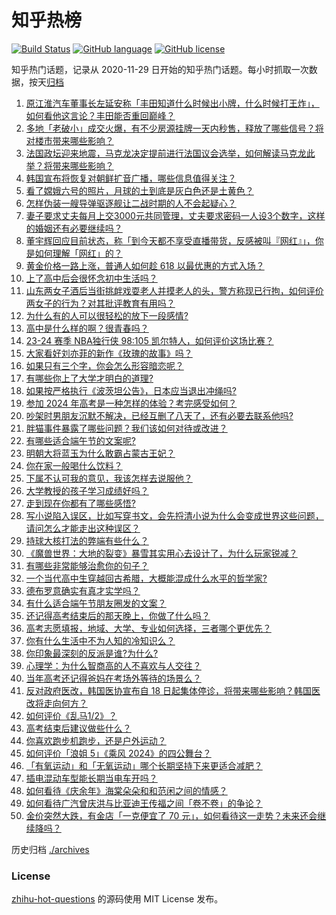 # 知乎热榜
[![Build Status](https://github.com/ToWeLong/zhihu-hot-questions/workflows/CI/badge.svg)](https://github.com/ToWeLong/zhihu-hot-questions/actions)
[![GitHub language](https://img.shields.io/badge/language-golang-orange.svg)](https://golang.org/)
[![GitHub license](https://img.shields.io/github/license/ToWeLong/zhihu-hot-questions)](https://github.com/ToWeLong/zhihu-hot-questions/blob/main/LICENSE)

知乎热门话题，记录从 2020-11-29 日开始的知乎热门话题。每小时抓取一次数据，按天[归档](./archives)

<!-- BEGIN -->

1. [原江淮汽车董事长左延安称「丰田知道什么时候出小牌，什么时候打王炸」，如何看他这言论？丰田能否重回巅峰？](https://www.zhihu.com/question/658490683)
1. [多地「老破小」成交火爆，有不少房源挂牌一天内秒售，释放了哪些信号？将对楼市带来哪些影响？](https://www.zhihu.com/question/658503076)
1. [法国政坛迎来地震，马克龙决定提前进行法国议会选举，如何解读马克龙此举？将带来哪些影响？](https://www.zhihu.com/question/658537407)
1. [韩国宣布将恢复对朝鲜扩音广播，哪些信息值得关注？](https://www.zhihu.com/question/658475073)
1. [看了嫦娥六号的照片，月球的土到底是灰白色还是土黄色？](https://www.zhihu.com/question/658295276)
1. [怎样伪装一艘导弹驱逐舰让二战时期的人不会起疑心？](https://www.zhihu.com/question/630919279)
1. [妻子要求丈夫每月上交3000元共同管理，丈夫要求密码一人设3个数字，这样的婚姻还有必要继续吗？](https://www.zhihu.com/question/657849591)
1. [董宇辉回应目前状态，称「到今天都不享受直播带货，反感被叫『网红』」，你是如何理解「网红」的？](https://www.zhihu.com/question/658531782)
1. [黄金价格一路上涨，普通人如何趁 618 以最优惠的方式入场？](https://www.zhihu.com/question/657992699)
1. [上了高中后会很怀念初中生活吗？](https://www.zhihu.com/question/640808871)
1. [山东两女子酒后当街挑衅戏耍老人并摸老人的头，警方称现已行拘，如何评价两女子的行为？对其批评教育有用吗？](https://www.zhihu.com/question/658471684)
1. [为什么有的人可以很轻松的放下一段感情?](https://www.zhihu.com/question/658438628)
1. [高中是什么样的啊？很青春吗？](https://www.zhihu.com/question/658090236)
1. [23-24 赛季 NBA独行侠 98:105 凯尔特人，如何评价这场比赛？](https://www.zhihu.com/question/658530973)
1. [大家看好刘亦菲的新作《玫瑰的故事》吗？](https://www.zhihu.com/question/658245398)
1. [如果只有三个字，你会怎么形容暗恋呢？](https://www.zhihu.com/question/657070873)
1. [有哪些你上了大学才明白的道理?](https://www.zhihu.com/question/325482916)
1. [如果按严格执行《波茨坦公告》，日本应当退出冲绳吗?](https://www.zhihu.com/question/658429332)
1. [参加 2024 年高考是一种怎样的体验？考完感受如何？](https://www.zhihu.com/question/547317679)
1. [吵架时男朋友沉默不解决，已经互删了八天了，还有必要去联系他吗?](https://www.zhihu.com/question/658253901)
1. [胖猫事件暴露了哪些问题？我们该如何对待或改进？](https://www.zhihu.com/question/655963273)
1. [有哪些适合端午节的文案呢?](https://www.zhihu.com/question/532369340)
1. [明朝大将蓝玉为什么敢霸占蒙古王妃？](https://www.zhihu.com/question/655610913)
1. [你在家一般喝什么饮料？](https://www.zhihu.com/question/653883431)
1. [下属不认可我的意见，我该怎样去说服他？](https://www.zhihu.com/question/654997546)
1. [大学教授的孩子学习成绩好吗？](https://www.zhihu.com/question/656087560)
1. [走到现在你都有了哪些感悟?](https://www.zhihu.com/question/585880684)
1. [写小说陷入误区，比如写穿书文，会先捋清小说为什么会变成世界这些问题，请问怎么才能走出这种误区？](https://www.zhihu.com/question/658359521)
1. [持球大核打法的弊端有些什么？](https://www.zhihu.com/question/575134360)
1. [《魔兽世界：大地的裂变》暴雪其实用心去设计了，为什么玩家锐减？](https://www.zhihu.com/question/590087582)
1. [有哪些非常能够治愈你的句子？](https://www.zhihu.com/question/658438806)
1. [一个当代高中生穿越回古希腊，大概能混成什么水平的哲学家?](https://www.zhihu.com/question/658418162)
1. [德布罗意确实有真才实学吗？](https://www.zhihu.com/question/27564213)
1. [有什么适合端午节朋友圈发的文案？](https://www.zhihu.com/question/658154075)
1. [还记得高考结束后的那天晚上，你做了什么吗？](https://www.zhihu.com/question/658013745)
1. [高考志愿填报，地域、大学、专业如何选择，三者哪个更优先？](https://www.zhihu.com/question/656737919)
1. [你有什么生活中不为人知的冷知识么？](https://www.zhihu.com/question/29521254)
1. [你印象最深刻的反派是谁?为什么?](https://www.zhihu.com/question/656020696)
1. [心理学：为什么智商高的人不喜欢与人交往？](https://www.zhihu.com/question/657181384)
1. [当年高考还记得爸妈在考场外等待的场景么？](https://www.zhihu.com/question/658381322)
1. [反对政府医改，韩国医协宣布自 18 日起集体停诊，将带来哪些影响？韩国医改将走向何方？](https://www.zhihu.com/question/658473496)
1. [如何评价《乱马1/2》？](https://www.zhihu.com/question/640876321)
1. [高考结束后建议做些什么？](https://www.zhihu.com/question/658436834)
1. [你喜欢跑步机跑步，还是户外运动？](https://www.zhihu.com/question/658039470)
1. [如何评价「浪姐 5」《乘风 2024》的四公舞台？](https://www.zhihu.com/question/658310127)
1. [「有氧运动」和「无氧运动」哪个长期坚持下来更适合减肥？](https://www.zhihu.com/question/658114992)
1. [插电混动车型能长期当电车开吗？](https://www.zhihu.com/question/658015042)
1. [如何看待《庆余年》海棠朵朵和和范闲之间的情感？](https://www.zhihu.com/question/378227150)
1. [如何看待广汽曾庆洪与比亚迪王传福之间「卷不卷」的争论？](https://www.zhihu.com/question/658385273)
1. [金价突然大跌，有金店「一克便宜了 70 元」，如何看待这一走势？未来还会继续降吗？](https://www.zhihu.com/question/658463988)

<!-- END -->

历史归档 [./archives](./archives)


### License
[zhihu-hot-questions](https://github.com/towelong/zhihu-hot-questions) 的源码使用 MIT License 发布。